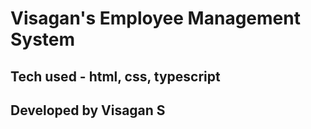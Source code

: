 # Visagan's Employee Management System

## Tech used - html, css, typescript

## Developed by Visagan S

